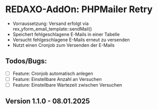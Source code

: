 # REDAXO-AddOn: PHPMailer Retry

- Vorraussetzung: Versand erfolgt via rex_yform_email_template::sendMail()
- Speichert fehlgeschlagene E-Mails in einer Tabelle
- Versucht fehlgeschlagene E-Mails erneut zu versenden
- Nutzt einen Cronjob zum Versenden der E-Mails

## Todos/Bugs:

- [ ] Feature: Cronjob automatisch anlegen
- [ ] Feature: Einstellbare Anzahl an Versuchen
- [ ] Feature: Einstellbare Wartezeit zwischen Versuchen

## Version 1.1.0 - 08.01.2025
